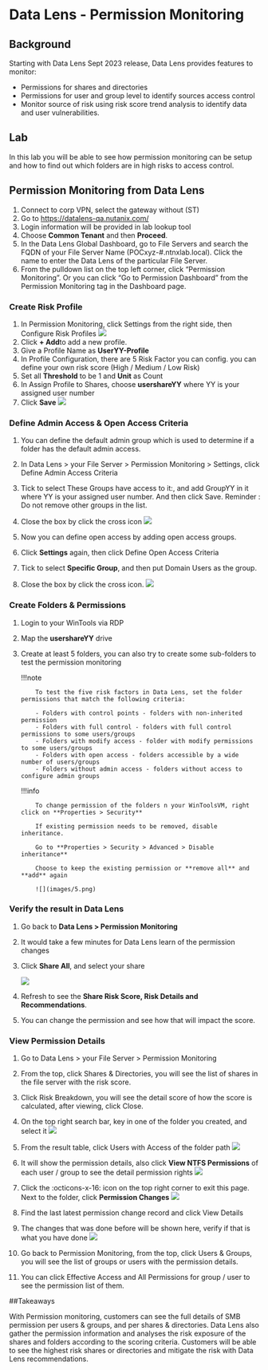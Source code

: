 
# Data Lens - Permission Monitoring

## Background

Starting with Data Lens Sept 2023 release, Data Lens provides features to monitor:

- Permissions for shares and directories 
- Permissions for user and group level to identify sources access control
- Monitor source of risk using risk score trend analysis to identify data and user vulnerabilities.

## Lab
In this lab you will be able to see how permission monitoring can be setup and how to find out which folders are in high risks to access control.

## Permission Monitoring from Data Lens

1.	Connect to corp VPN, select the gateway without (ST)
2.	Go to https://datalens-qa.nutanix.com/
3.	Login information will be provided in lab lookup tool
4.	Choose **Common Tenant** and then **Proceed**.
5.	In the Data Lens Global Dashboard, go to File Servers and search the FQDN of your File Server Name (POCxyz-#.ntnxlab.local). Click the name to enter the Data Lens of the particular File Server.
6.	From the pulldown list on the top left corner, click “Permission Monitoring”. Or you can click “Go to Permission Dashboard” from the Permission Monitoring tag in the Dashboard page.

### Create Risk Profile

1.	In Permission Monitoring, click Settings from the right side, then Configure Risk Profiles
     ![](images/1.png)
2.	Click **+ Add**to add a new profile.
3.	Give a Profile Name as **UserYY-Profile**
4.	In Profile Configuration, there are 5 Risk Factor you can config. you can define your own risk score (High / Medium / Low Risk)
5.	Set all **Threshold** to be 1 and **Unit** as Count
6.	In Assign Profile to Shares, choose **usershareYY** where YY is your assigned user number
7. Click **Save**
    ![](images/2.png)


### Define Admin Access & Open Access Criteria

1.	You can define the default admin group which is used to determine if a folder has the default admin access.
2.	In Data Lens > your File Server > Permission Monitoring > Settings, click Define Admin Access Criteria
3.	Tick to select These Groups have access to it:, and add GroupYY in it where YY is your assigned user number. And then click Save.
Reminder : Do not remove other groups in the list.
4.	Close the box by click the cross icon
     ![](images/3.png)

5.	Now you can define open access by adding open access groups.
6.	Click **Settings** again, then click Define Open Access Criteria
7.	Tick to select **Specific Group**, and then put Domain Users as the group.
8.	Close the box by click the cross icon.
     ![](images/4.png)

### Create Folders & Permissions

1.	Login to your WinTools via RDP

2.	Map the **usershareYY** drive

3.	Create at least 5 folders, you can also try to create some sub-folders to test the permission monitoring

    !!!note

            To test the five risk factors in Data Lens, set the folder permissions that match the following criteria:

            - Folders with control points - folders with non-inherited permission
            - Folders with full control - folders with full control permissions to some users/groups
            - Folders with modify access - folder with modify permissions to some users/groups
            - Folders with open access - folders accessible by a wide number of users/groups
            - Folders without admin access - folders without access to configure admin groups

    !!!info

            To change permission of the folders n your WinToolsVM, right click on **Properties > Security**

            If existing permission needs to be removed, disable inheritance.

            Go to **Properties > Security > Advanced > Disable inheritance**

            Choose to keep the existing permission or **remove all** and **add** again

            ![](images/5.png)

### Verify the result in Data Lens

1.	Go back to **Data Lens > Permission Monitoring**
2.	It would take a few minutes for Data Lens learn of the permission changes
3.	Click **Share All**, and select your share
    
     ![](images/6.png)
    
4.	Refresh to see the **Share Risk Score, Risk Details and Recommendations**.
5.	You can change the permission and see how that will impact the score.

### View Permission Details
1.	Go to Data Lens > your File Server > Permission Monitoring
2.	From the top, click Shares & Directories, you will see the list of shares in the file server with the risk score.
3.	Click Risk Breakdown, you will see the detail score of how the score is calculated, after viewing, click Close.
4.	On the top right search bar, key in one of the folder you created, and select it
     ![](images/7.png)
5.	From the result table, click Users with Access of the folder path
     ![](images/8.png)
6.	It will show the permission details, also click **View NTFS Permissions** of each user / group to see the detail permission rights
     ![](images/9.png)
7.	Click the :octicons-x-16: icon on the top right corner to exit this page.
Next to the folder, click **Permission Changes**
     ![](images/10.png)
 
9.	Find the last latest permission change record and click View Details
10.	The changes that was done before will be shown here, verify if that is what you have done
     ![](images/10.png)
11.	Go back to Permission Monitoring, from the top, click Users & Groups, you will see the list of groups or users with the permission details.
12.	You can click Effective Access and All Permissions for group / user to see the permission list of them.

##Takeaways

With Permission monitoring, customers can see the full details of SMB permission per users & groups, and per shares & directories. Data Lens also gather the permission information and analyses the risk exposure of the shares and folders according to the scoring criteria. Customers will be able to see the highest risk shares or directories and mitigate the risk with Data Lens recommendations.


